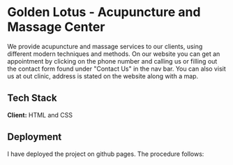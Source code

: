 # Golden Lotus - Acupuncture and Massage Center

We provide acupuncture and massage services to our clients, using different modern techniques and methods. 
On our website you can get an appointment by clicking on the phone number and calling us or filling out the contact form found under "Contact Us" in the nav bar. 
You can also visit us at out clinic, address is stated on the website along with a map.

## Tech Stack
**Client:** HTML and CSS

## Deployment

I have deployed the project on github pages. The procedure follows:

